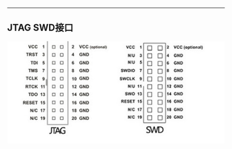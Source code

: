 

---

## JTAG SWD接口

![](_assets/%E7%A1%AC%E4%BB%B6%E6%8E%A5%E5%8F%A3%E5%AE%9A%E4%B9%89%E9%80%9F%E6%9F%A5/jtag.jpg)